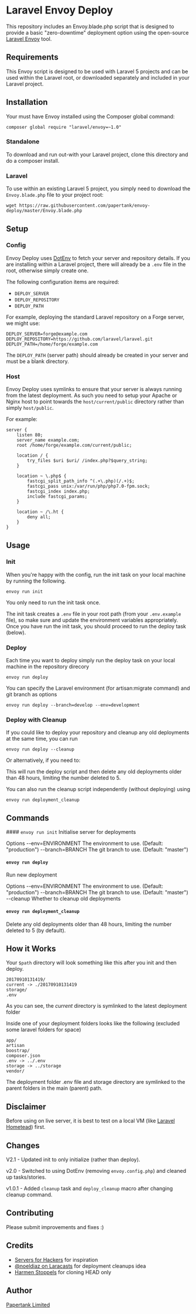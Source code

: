 # Laravel Envoy Deploy

This repository includes an Envoy.blade.php script that is designed to provide a basic "zero-downtime" deployment option using the open-source [Laravel Envoy](http://laravel.com/docs/5.4/envoy) tool.

## Requirements

This Envoy script is designed to be used with Laravel 5 projects and can be used within the Laravel root, or downloaded separately and included in your Laravel project.

## Installation

Your must have Envoy installed using the Composer global command:

	composer global require "laravel/envoy=~1.0"

### Standalone

To download and run out-with your Laravel project, clone this directory and do a composer install.

### Laravel

To use within an existing Laravel 5 project, you simply need to download the `Envoy.blade.php` file to your project root:

```
wget https://raw.githubusercontent.com/papertank/envoy-deploy/master/Envoy.blade.php
```

## Setup

### Config

Envoy Deploy uses [DotEnv](https://github.com/vlucas/phpdotenv) to fetch your server and repository details. If you are installing within a Laravel project, there will already be a `.env` file in the root, otherwise simply create one.

The following configuration items are required:

  - `DEPLOY_SERVER`
  - `DEPLOY_REPOSITORY`
  - `DEPLOY_PATH`

For example, deploying the standard Laravel repository on a Forge server, we might use:

```
DEPLOY_SERVER=forge@example.com
DEPLOY_REPOSITORY=https://github.com/laravel/laravel.git
DEPLOY_PATH=/home/forge/example.com
```

The `DEPLOY_PATH` (server path) should already be created in your server and must be a blank directory.

### Host

Envoy Deploy uses symlinks to ensure that your server is always running from the latest deployment. As such you need to setup your Apache or Nginx host to point towards the `host/current/public` directory rather than simply `host/public`.

For example:

```
server {
    listen 80;
    server_name example.com;
    root /home/forge/example.com/current/public;

    location / {
        try_files $uri $uri/ /index.php?$query_string;
    }

    location ~ \.php$ {
        fastcgi_split_path_info ^(.+\.php)(/.+)$;
        fastcgi_pass unix:/var/run/php/php7.0-fpm.sock;
        fastcgi_index index.php;
        include fastcgi_params;
    }

    location ~ /\.ht {
        deny all;
    }
}
```

## Usage

### Init

When you're happy with the config, run the init task on your local machine by running the following.

	envoy run init

You only need to run the init task once.

The init task creates a `.env` file in your root path (from your `.env.example` file), so make sure and update the environment variables appropriately. Once you have run the init task, you should proceed to run the deploy task (below).

### Deploy

Each time you want to deploy simply run the deploy task on your local machine in the repository direcory

	envoy run deploy

You can specify the Laravel environment (for artisan:migrate command) and git branch as options

	envoy run deploy --branch=develop --env=development

### Deploy with Cleanup

If you could like to deploy your repository and cleanup any old deployments at the same time, you can run

	envoy run deploy --cleanup

Or alternatively, if you need to:

This will run the deploy script and then delete any old deployments older than 48 hours, limiting the number deleted to 5.

You can also run the cleanup script independently (without deploying) using

	envoy run deployment_cleanup

## Commands

#### `envoy run init`
Initialise server for deployments

Options
    --env=ENVIRONMENT        The environment to use. (Default: "production")
    --branch=BRANCH          The git branch to use. (Default: "master")

#### `envoy run deploy`
Run new deployment

Options
    --env=ENVIRONMENT        The environment to use. (Default: "production")
    --branch=BRANCH          The git branch to use. (Default: "master")
    --cleanup                Whether to cleanup old deployments

#### `envoy run deployment_cleanup`
Delete any old deployments older than 48 hours, limiting the number deleted to 5 (by default).

## How it Works

Your `$path` directory will look something like this after you init and then deploy.

	20170910131419/
	current -> ./20170910131419
	storage/
	.env

As you can see, the *current* directory is symlinked to the latest deployment folder

Inside one of your deployment folders looks like the following (excluded some laravel folders for space)

	app/
	artisan
	boostrap/
	composer.json
	.env -> ../.env
	storage -> ../storage
	vendor/

The deployment folder .env file and storage directory are symlinked to the parent folders in the main (parent) path.

## Disclaimer

Before using on live server, it is best to test on a local VM (like [Laravel Hometead](https://laravel.com/docs/5.4/homestead)) first.

## Changes

V2.1 - Updated init to only initialize (rather than deploy).

v2.0 - Switched to using DotEnv (removing `envoy.config.php`) and cleaned up tasks/stories.

v1.0.1 - Added `cleanup` task and `deploy_cleanup` macro after changing cleanup command.

## Contributing

Please submit improvements and fixes :)

## Credits

 * [Servers for Hackers](https://serversforhackers.com/video/enhancing-envoy-deployment) for inspiration
 * [@noeldiaz on Laracasts](https://laracasts.com/@noeldiaz) for deployment cleanups idea
 * [Harmen Stoppels](https://serversforhackers.com/video/enhancing-envoy-deployment#comment-1900893160) for cloning HEAD only


## Author

[Papertank Limited](http://papertank.co.uk)
